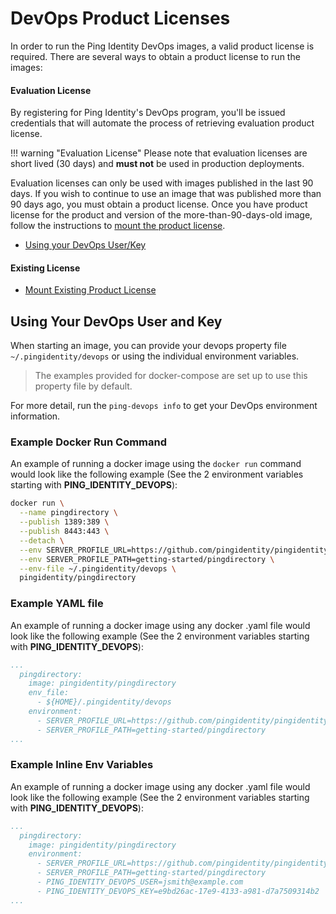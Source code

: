 # DevOps Product Licenses

In order to run the Ping Identity DevOps images, a valid product license is required. There are several ways to obtain a product license to run the images:

#### Evaluation License

By registering for Ping Identity's DevOps program, you'll be issued credentials that will automate the process of retrieving evaluation product license.

!!! warning "Evaluation License"
    Please note that evaluation licenses are short lived (30 days) and **must not** be used in production deployments.

Evaluation licenses can only be used with images published in the last 90 days.
If you wish to continue to use an image that was published more than 90 days ago, you must obtain a product license.
Once you have product license for the product and version of the more-than-90-days-old image, follow the instructions to [mount the product license](../how-to/existingLicense).

* [Using your DevOps User/Key](#using-your-devops-user-and-key)

#### Existing License

* [Mount Existing Product License](../how-to/existingLicense)

## Using Your DevOps User and Key

When starting an image, you can provide your devops property file `~/.pingidentity/devops` or using the individual environment variables.

>The examples provided for docker-compose are set up to use this property file by default.

For more detail, run the `ping-devops info` to get your DevOps environment information.

### Example Docker Run Command

An example of running a docker image using the `docker run` command would look like the following example \(See the 2 environment variables starting with **PING\_IDENTITY\_DEVOPS**\):

```sh
docker run \
  --name pingdirectory \
  --publish 1389:389 \
  --publish 8443:443 \
  --detach \
  --env SERVER_PROFILE_URL=https://github.com/pingidentity/pingidentity-server-profiles.git \
  --env SERVER_PROFILE_PATH=getting-started/pingdirectory \
  --env-file ~/.pingidentity/devops \
  pingidentity/pingdirectory
```

### Example YAML file

An example of running a docker image using any docker .yaml file would look like the following example \(See the 2 environment variables starting with **PING\_IDENTITY\_DEVOPS**\):

```yaml
...
  pingdirectory:
    image: pingidentity/pingdirectory
    env_file:
      - ${HOME}/.pingidentity/devops
    environment:
      - SERVER_PROFILE_URL=https://github.com/pingidentity/pingidentity-server-profiles.git
      - SERVER_PROFILE_PATH=getting-started/pingdirectory
...
```

### Example Inline Env Variables

An example of running a docker image using any docker .yaml file would look like the following example \(See the 2 environment variables starting with **PING\_IDENTITY\_DEVOPS**\):

```yaml
...
  pingdirectory:
    image: pingidentity/pingdirectory
    environment:
      - SERVER_PROFILE_URL=https://github.com/pingidentity/pingidentity-server-profiles.git
      - SERVER_PROFILE_PATH=getting-started/pingdirectory
      - PING_IDENTITY_DEVOPS_USER=jsmith@example.com
      - PING_IDENTITY_DEVOPS_KEY=e9bd26ac-17e9-4133-a981-d7a7509314b2
...
```

